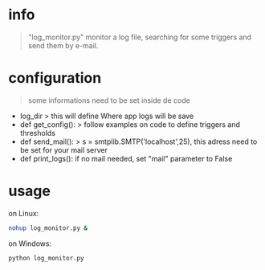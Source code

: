 # info

> "log_monitor.py" monitor a log file, searching for some triggers and send them by e-mail.


# configuration

> some informations need to be set inside de code

 - log_dir > this will define Where app logs will be save
 - def get_config(): > follow examples on code to define triggers and thresholds
 - def send_mail(): > s = smtplib.SMTP('localhost',25), this adress need to be set for your mail server
 - def print_logs(): if no mail needed, set "mail" parameter to False


# usage

on Linux:
```sh
nohup log_monitor.py &
```

on Windows:
```sh
python log_monitor.py
```





 



